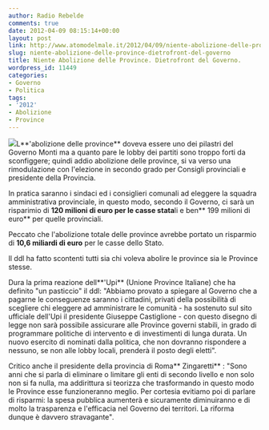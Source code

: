 ```yaml
---
author: Radio Rebelde
comments: true
date: 2012-04-09 08:15:14+00:00
layout: post
link: http://www.atomodelmale.it/2012/04/09/niente-abolizione-delle-province-dietrofront-del-governo/
slug: niente-abolizione-delle-province-dietrofront-del-governo
title: Niente Abolizione delle Province. Dietrofront del Governo.
wordpress_id: 11449
categories:
- Governo
- Politica
tags:
- '2012'
- Abolizione
- Province
---
```


[![](http://www.atomodelmale.it/wp-content/uploads/2012/04/Province-247x300.jpg)](http://www.atomodelmale.it/wp-content/uploads/2012/04/Province.jpg)L**'abolizione delle province** doveva essere uno dei pilastri del Governo Monti ma a quanto pare le lobby dei partiti sono troppo forti da sconfiggere; quindi addio abolizione delle province, si va verso una rimodulazione con l'elezione in secondo grado per Consigli provinciali e presidente della Provincia.

In pratica saranno i sindaci ed i consiglieri comunali ad eleggere la squadra amministrativa provinciale, in questo modo, secondo il Governo, ci sarà un risparimio di **120 milioni di euro per le casse stata**li e ben** 199 milioni di euro** per quelle provinciali.

Peccato che l'abolizione totale delle province avrebbe portato un risparmio di **10,6 miliardi di euro** per le casse dello Stato.

Il ddl ha fatto scontenti tutti sia chi voleva abolire le province sia le Province stesse.


Dura la prima reazione dell**'Upi** (Unione Province Italiane) che ha definito "un pasticcio" il ddl: "Abbiamo provato a spiegare al Governo che a pagarne le conseguenze saranno i cittadini, privati della possibilità di scegliere chi eleggere ad amministrare le comunità - ha sostenuto sul sito ufficiale dell'Upi il presidente Giuseppe Castiglione - con questo disegno di legge non sarà possibile assicurare alle Province governi stabili, in grado di programmare politiche di intervento e di investimenti di lunga durata. Un nuovo esercito di nominati dalla politica, che non dovranno rispondere a nessuno, se non alle lobby locali, prenderà il posto degli eletti".

Critico anche il presidente della provincia di Roma** Zingaretti** : "Sono anni che si parla di eliminare o limitare gli enti di secondo livello e non solo non si fa nulla, ma addirittura si teorizza che trasformando in questo modo le Province esse funzioneranno meglio. Per cortesia evitiamo poi di parlare di risparmi: la spesa pubblica aumenterà e sicuramente diminuiranno e di molto la trasparenza e l'efficacia nel Governo dei territori. La riforma dunque è davvero stravagante"_._
